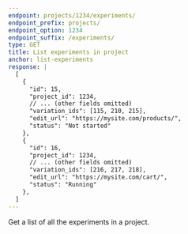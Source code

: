 ```yaml
---
endpoint: projects/1234/experiments/
endpoint_prefix: projects/
endpoint_option: 1234
endpoint_suffix: /experiments/
type: GET
title: List experiments in project
anchor: list-experiments
response: |
  [
    {
      "id": 15,
      "project_id": 1234,
      // ... (other fields omitted)
      "variation_ids": [115, 210, 215],
      "edit_url": "https://mysite.com/products/",
      "status": "Not started"
    },
    {
      "id": 16,
      "project_id": 1234,
      // ... (other fields omitted)
      "variation_ids": [216, 217, 218],
      "edit_url": "https://mysite.com/cart/",
      "status": "Running"
    },
  ]
---
```

Get a list of all the experiments in a project.
